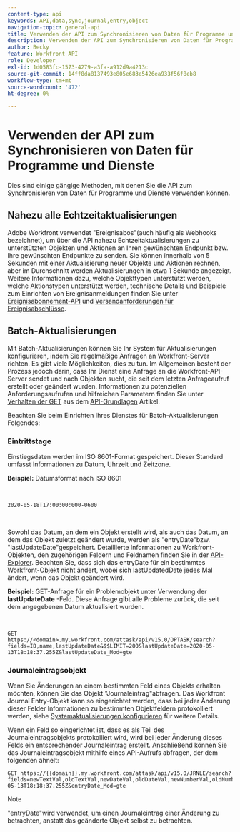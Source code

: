 ```yaml
---
content-type: api
keywords: API,data,sync,journal,entry,object
navigation-topic: general-api
title: Verwenden der API zum Synchronisieren von Daten für Programme und Dienste
description: Verwenden der API zum Synchronisieren von Daten für Programme und Dienste
author: Becky
feature: Workfront API
role: Developer
exl-id: 1d0583fc-1573-4279-a3fa-a912d9a4213c
source-git-commit: 14ff8da8137493e805e683e5426ea933f56f8eb8
workflow-type: tm+mt
source-wordcount: '472'
ht-degree: 0%

---
```



# Verwenden der API zum Synchronisieren von Daten für Programme und Dienste

Dies sind einige gängige Methoden, mit denen Sie die API zum Synchronisieren von Daten für Programme und Dienste verwenden können.

## Nahezu alle Echtzeitaktualisierungen

Adobe Workfront verwendet &quot;Ereignisabos&quot;(auch häufig als Webhooks bezeichnet), um über die API nahezu Echtzeitaktualisierungen zu unterstützten Objekten und Aktionen an Ihren gewünschten Endpunkt bzw. Ihre gewünschten Endpunkte zu senden. Sie können innerhalb von 5 Sekunden mit einer Aktualisierung neuer Objekte und Aktionen rechnen, aber im Durchschnitt werden Aktualisierungen in etwa 1 Sekunde angezeigt. Weitere Informationen dazu, welche Objekttypen unterstützt werden, welche Aktionstypen unterstützt werden, technische Details und Beispiele zum Einrichten von Ereignisanmeldungen finden Sie unter [Ereignisabonnement-API](../../wf-api/general/event-subs-api.md) und [Versandanforderungen für Ereignisabschlüsse](../../wf-api/general/setup-event-sub-endpoint.md).

## Batch-Aktualisierungen

Mit Batch-Aktualisierungen können Sie Ihr System für Aktualisierungen konfigurieren, indem Sie regelmäßige Anfragen an Workfront-Server richten. Es gibt viele Möglichkeiten, dies zu tun. Im Allgemeinen besteht der Prozess jedoch darin, dass Ihr Dienst eine Anfrage an die Workfront-API-Server sendet und nach Objekten sucht, die seit dem letzten Anfrageaufruf erstellt oder geändert wurden. Informationen zu potenziellen Anforderungsaufrufen und hilfreichen Parametern finden Sie unter [Verhalten der GET](../../wf-api/general/api-basics.md#get-behavior) aus dem [API-Grundlagen](../../wf-api/general/api-basics.md) Artikel.

Beachten Sie beim Einrichten Ihres Dienstes für Batch-Aktualisierungen Folgendes:

### Eintrittstage

Einstiegsdaten werden im ISO 8601-Format gespeichert. Dieser Standard umfasst Informationen zu Datum, Uhrzeit und Zeitzone.

**Beispiel:** Datumsformat nach ISO 8601

<!-- [Copy](javascript:void(0);) -->
 
<pre><code>2020-05-18T17:00:00:000-0600</code></pre> 

Sowohl das Datum, an dem ein Objekt erstellt wird, als auch das Datum, an dem das Objekt zuletzt geändert wurde, werden als &quot;entryDate&quot;bzw. &quot;lastUpdateDate&quot;gespeichert. Detaillierte Informationen zu Workfront-Objekten, den zugehörigen Feldern und Feldnamen finden Sie in der [API-Explorer](../../wf-api/general/api-explorer.md). Beachten Sie, dass sich das entryDate für ein bestimmtes Workfront-Objekt nicht ändert, wobei sich lastUpdatedDate jedes Mal ändert, wenn das Objekt geändert wird.

**Beispiel:** GET-Anfrage für ein Problemobjekt unter Verwendung der **lastUpdateDate** -Feld. Diese Anfrage gibt alle Probleme zurück, die seit dem angegebenen Datum aktualisiert wurden.

<!-- [Copy](javascript:void(0);) -->
 

```
GET
https://<domain>.my.workfront.com/attask/api/v15.0/OPTASK/search?fields=ID,name,lastUpdateDate&$$LIMIT=200&lastUpdateDate=2020-05-13T18:18:37.255Z&lastUpdateDate_Mod=gte
```

### Journaleintragsobjekt

Wenn Sie Änderungen an einem bestimmten Feld eines Objekts erhalten möchten, können Sie das Objekt &quot;Journaleintrag&quot;abfragen. Das Workfront Journal Entry-Objekt kann so eingerichtet werden, dass bei jeder Änderung dieser Felder Informationen zu bestimmten Objektfeldern protokolliert werden, siehe [Systemaktualisierungen konfigurieren](../../administration-and-setup/set-up-workfront/system-tracked-update-feeds/configure-system-updates.md) für weitere Details.

Wenn ein Feld so eingerichtet ist, dass es als Teil des Journaleintragsobjekts protokolliert wird, wird bei jeder Änderung dieses Felds ein entsprechender Journaleintrag erstellt. Anschließend können Sie das Journaleintragsobjekt mithilfe eines API-Aufrufs abfragen, der dem folgenden ähnelt:

<!-- [Copy](javascript:void(0);) -->

<pre><code>GET https://&#123;&#123;domain&#125;&#125;.my.workfront.com/attask/api/v15.0/JRNLE/search?fields=newTextVal,oldTextVal,newDateVal,oldDateVal,newNumberVal,oldNumberVal,entryDate,objObjCode,objID,fieldName&fieldName=name&objObjCode=OPTASK&entryDate=2020-05-13T18:18:37.255Z&entryDate_Mod=gte</code></pre>

>[!NOTE]
>
>&quot;entryDate&quot;wird verwendet, um einen Journaleintrag einer Änderung zu betrachten, anstatt das geänderte Objekt selbst zu betrachten.
